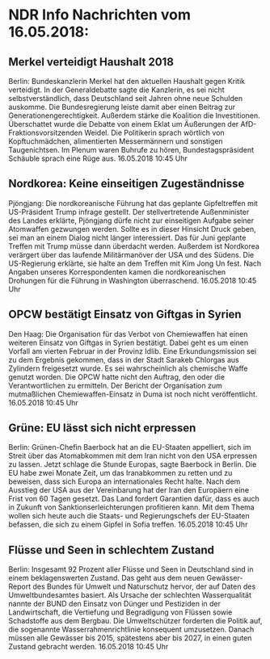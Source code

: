 # NDR Info Nachrichten vom 16.05.2018:


## Merkel verteidigt Haushalt 2018
Berlin:	Bundeskanzlerin Merkel hat den aktuellen Haushalt gegen Kritik verteidigt. In der Generaldebatte sagte die Kanzlerin, es sei nicht selbstverständlich, dass Deutschland seit Jahren ohne neue Schulden auskomme. Die Bundesregierung leiste damit aber einen Beitrag zur Generationengerechtigkeit. Außerdem stärke die Koalition die Investitionen. Überschattet wurde die Debatte von einem Eklat um Äußerungen der AfD-Fraktionsvorsitzenden Weidel. Die Politikerin sprach wörtlich von Kopftuchmädchen, alimentierten Messermännern und sonstigen Taugenichtsen. Im Plenum waren Buhrufe zu hören, Bundestagspräsident Schäuble sprach eine Rüge aus. 16.05.2018 10:45 Uhr 

## Nordkorea: Keine einseitigen Zugeständnisse
Pjöngjang: Die nordkoreanische Führung hat das geplante Gipfeltreffen mit US-Präsident Trump infrage gestellt. Der stellvertretende Außenminister des Landes erklärte, Pjöngjang dürfe nicht zur einseitigen Aufgabe seiner Atomwaffen gezwungen werden. Sollte es in dieser Hinsicht Druck geben, sei man an einem Dialog nicht länger interessiert. Das für Juni geplante Treffen mit Trump müsse dann überdacht werden. Außerdem ist Nordkorea verärgert über das laufende Militärmanöver der USA und des Südens. Die US-Regierung erklärte, sie halte an dem Treffen mit Kim Jong Un fest. Nach Angaben unseres Korrespondenten kamen die nordkoreanischen Drohungen für die Führung in Washington überraschend. 16.05.2018 10:45 Uhr 

## OPCW bestätigt Einsatz von Giftgas in Syrien
Den Haag:	Die Organisation für das Verbot von Chemiewaffen hat einen weiteren Einsatz von Giftgas in Syrien bestätigt. Dabei geht es um einen Vorfall am vierten Februar in der Provinz Idlib. Eine Erkundungsmission sei zu dem Ergebnis gekommen, dass in der Stadt Sarakeb Chlorgas aus Zylindern freigesetzt wurde. Es sei wahrscheinlich als chemische Waffe genutzt worden. Die OPCW hatte nicht den Auftrag, den oder die Verantwortlichen zu ermitteln. Der Bericht der Organisation zum mutmaßlichen Chemiewaffen-Einsatz in Duma ist noch nicht veröffentlicht. 16.05.2018 10:45 Uhr 

## Grüne: EU lässt sich nicht erpressen
Berlin: Grünen-Chefin Baerbock hat an die EU-Staaten appelliert, sich im Streit über das Atomabkommen mit dem Iran nicht von den USA erpressen zu lassen. Jetzt schlage die Stunde Europas, sagte Baerbock in Berlin. Die EU habe zwei Monate Zeit, um das Iranabkommen zu retten und zu beweisen, dass sich Europa an internationales Recht halte. Nach dem Ausstieg der USA aus der Vereinbarung hat der Iran den Europäern eine Frist von 60 Tagen gesetzt. Das Land fordert Garantien dafür, dass es auch in Zukunft von Sanktionserleichterungen profitieren kann. Mit dem Thema wollen sich heute auch die Staats- und Regierungschefs der EU-Staaten befassen, die sich zu einem Gipfel in Sofia treffen. 16.05.2018 10:45 Uhr 

## Flüsse und Seen in schlechtem Zustand
Berlin: Insgesamt 92 Prozent aller Flüsse und Seen in Deutschland sind in einem beklagenswerten Zustand. Das geht aus dem neuen Gewässer-Report des Bundes für Umwelt und Naturschutz hervor, der auf Daten des Umweltbundesamtes basiert. Als Ursache der schlechten Wasserqualität nannte der BUND den Einsatz von Dünger und Pestiziden in der Landwirtschaft, die Vertiefung und Begradigung von Flüssen sowie Schadstoffe aus dem Bergbau. Die Umweltschützer forderten die Politik auf, die sogenannte Wasserrahmenrichtlinie konsequent umzusetzen. Danach müssen alle Gewässer bis 2015, spätestens aber bis 2027, in einen guten Zustand gebracht werden. 16.05.2018 10:45 Uhr 
